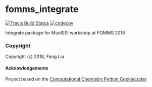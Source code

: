 fomms_integrate
==============================
[//]: # (Badges)
[![Travis Build Status](https://travis-ci.org/REPLACE_WITH_OWNER_ACCOUNT/fomms_integrate.png)](https://travis-ci.org/REPLACE_WITH_OWNER_ACCOUNT/fomms_integrate)
[![codecov](https://codecov.io/gh/REPLACE_WITH_OWNER_ACCOUNT/fomms_integrate/branch/master/graph/badge.svg)](https://codecov.io/gh/REPLACE_WITH_OWNER_ACCOUNT/fomms_integrate/branch/master)

Integrate package for MuolSSI workshop at FOMMS 2018

### Copyright

Copyright (c) 2018, Fang Liu


#### Acknowledgements
 
Project based on the 
[Computational Chemistry Python Cookiecutter](https://github.com/choderalab/cookiecutter-python-comp-chem)
